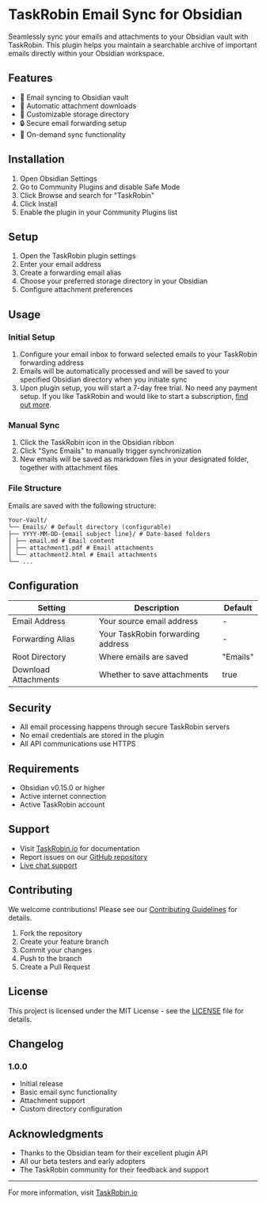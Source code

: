 # TaskRobin Email Sync for Obsidian

Seamlessly sync your emails and attachments to your Obsidian vault with TaskRobin. This plugin helps you maintain a searchable archive of important emails directly within your Obsidian workspace.

## Features

-   📧 Email syncing to Obsidian vault
-   📎 Automatic attachment downloads
-   📁 Customizable storage directory
-   🔒 Secure email forwarding setup
-   🔄 On-demand sync functionality

## Installation

1. Open Obsidian Settings
2. Go to Community Plugins and disable Safe Mode
3. Click Browse and search for "TaskRobin"
4. Click Install
5. Enable the plugin in your Community Plugins list

## Setup

1. Open the TaskRobin plugin settings
2. Enter your email address
3. Create a forwarding email alias
4. Choose your preferred storage directory in your Obsidian
5. Configure attachment preferences

## Usage

### Initial Setup

1. Configure your email inbox to forward selected emails to your TaskRobin forwarding address
2. Emails will be automatically processed and will be saved to your specified Obsidian directory when you initiate sync
3. Upon plugin setup, you will start a 7-day free trial. No need any payment setup. If you like TaskRobin and would like to start a subscription, [find out more](http://app.taskrobin.io/pricing).

### Manual Sync

1. Click the TaskRobin icon in the Obsidian ribbon
2. Click "Sync Emails" to manually trigger synchronization
3. New emails will be saved as markdown files in your designated folder, together with attachment files

### File Structure

Emails are saved with the following structure:

```
Your-Vault/
└── Emails/ # Default directory (configurable)
├── YYYY-MM-DD-{email subject line}/ # Date-based folders
│ ├── email.md # Email content
│ ├── attachment1.pdf # Email attachments
│ └── attachment2.html # Email attachments
└── ...
```

## Configuration

| Setting              | Description                       | Default  |
| -------------------- | --------------------------------- | -------- |
| Email Address        | Your source email address         | -        |
| Forwarding Alias     | Your TaskRobin forwarding address | -        |
| Root Directory       | Where emails are saved            | "Emails" |
| Download Attachments | Whether to save attachments       | true     |

## Security

-   All email processing happens through secure TaskRobin servers
-   No email credentials are stored in the plugin
-   All API communications use HTTPS

## Requirements

-   Obsidian v0.15.0 or higher
-   Active internet connection
-   Active TaskRobin account

## Support

-   Visit [TaskRobin.io](https://www.taskrobin.io) for documentation
-   Report issues on our [GitHub repository](https://github.com/username/taskrobin-obsidian)
-   [Live chat support](https://app.taskrobin.io)

## Contributing

We welcome contributions! Please see our [Contributing Guidelines](CONTRIBUTING.md) for details.

1. Fork the repository
2. Create your feature branch
3. Commit your changes
4. Push to the branch
5. Create a Pull Request

## License

This project is licensed under the MIT License - see the [LICENSE](LICENSE) file for details.

## Changelog

### 1.0.0

-   Initial release
-   Basic email sync functionality
-   Attachment support
-   Custom directory configuration

## Acknowledgments

-   Thanks to the Obsidian team for their excellent plugin API
-   All our beta testers and early adopters
-   The TaskRobin community for their feedback and support

---

For more information, visit [TaskRobin.io](https://www.taskrobin.io)
